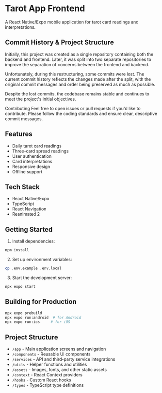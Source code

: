 # Tarot App Frontend

A React Native/Expo mobile application for tarot card readings and interpretations.

## Commit History & Project Structure
Initially, this project was created as a single repository containing both the backend and frontend. Later, it was split into two separate repositories to improve the separation of concerns between the frontend and backend.

Unfortunately, during this restructuring, some commits were lost. The current commit history reflects the changes made after the split, with the original commit messages and order being preserved as much as possible.

Despite the lost commits, the codebase remains stable and continues to meet the project's initial objectives.

Contributing
Feel free to open issues or pull requests if you'd like to contribute. Please follow the coding standards and ensure clear, descriptive commit messages.

## Features

- Daily tarot card readings
- Three-card spread readings
- User authentication
- Card interpretations
- Responsive design
- Offline support

## Tech Stack

- React Native/Expo
- TypeScript
- React Navigation
- Reanimated 2

## Getting Started

1. Install dependencies:

```bash
npm install
```

2. Set up environment variables:

```bash
cp .env.example .env.local
```

3. Start the development server:

```bash
npx expo start
```

## Building for Production

```bash
npx expo prebuild
npx expo run:android  # for Android
npx expo run:ios     # for iOS
```

## Project Structure

- `/app` - Main application screens and navigation
- `/components` - Reusable UI components
- `/services` - API and third-party service integrations
- `/utils` - Helper functions and utilities
- `/assets` - Images, fonts, and other static assets
- `/context` - React Context providers
- `/hooks` - Custom React hooks
- `/types` - TypeScript type definitions
